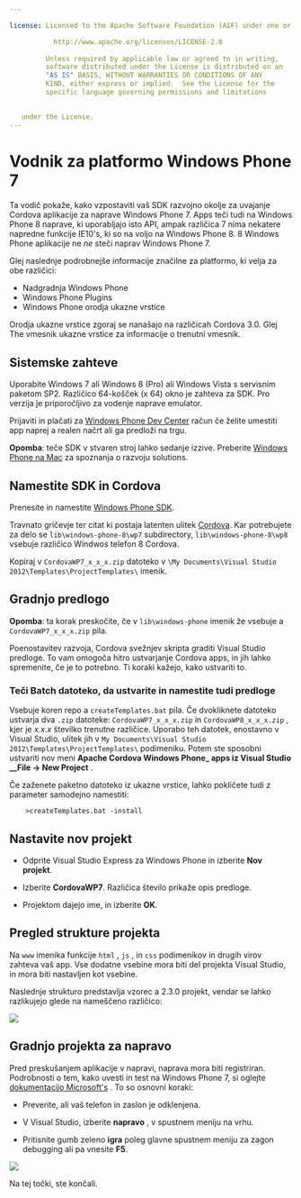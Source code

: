 ```yaml
---

license: Licensed to the Apache Software Foundation (ASF) under one or more contributor license agreements. See the NOTICE file distributed with this work for additional information regarding copyright ownership. The ASF licenses this file to you under the Apache License, Version 2.0 (the "License"); you may not use this file except in compliance with the License. You may obtain a copy of the License at

           http://www.apache.org/licenses/LICENSE-2.0
    
         Unless required by applicable law or agreed to in writing,
         software distributed under the License is distributed on an
         "AS IS" BASIS, WITHOUT WARRANTIES OR CONDITIONS OF ANY
         KIND, either express or implied.  See the License for the
         specific language governing permissions and limitations
    

   under the License.
---
```


# Vodnik za platformo Windows Phone 7

Ta vodič pokaže, kako vzpostaviti vaš SDK razvojno okolje za uvajanje Cordova aplikacije za naprave Windows Phone 7. Apps teči tudi na Windows Phone 8 naprave, ki uporabljajo isto API, ampak različica 7 nima nekatere napredne funkcije IE10's, ki so na voljo na Windows Phone 8. 8 Windows Phone aplikacije ne *ne* steči naprav Windows Phone 7.

Glej naslednje podrobnejše informacije značilne za platformo, ki velja za obe različici:

*   Nadgradnja Windows Phone
*   Windows Phone Plugins
*   Windows Phone orodja ukazne vrstice

Orodja ukazne vrstice zgoraj se nanašajo na različicah Cordova 3.0. Glej The vmesnik ukazne vrstice za informacije o trenutni vmesnik.

## Sistemske zahteve

Uporabite Windows 7 ali Windows 8 (Pro) ali Windows Vista s servisnim paketom SP2. Različico 64-košček (x 64) okno je zahteva za SDK. Pro verzija je priporočljivo za vodenje naprave emulator.

Prijaviti in plačati za [Windows Phone Dev Center][1] račun če želite umestiti app naprej a realen načrt ali ga predloži na trgu.

 [1]: http://dev.windowsphone.com/en-us/publish

**Opomba**: teče SDK v stvaren stroj lahko sedanje izzive. Preberite [Windows Phone na Mac][2] za spoznanja o razvoju solutions.

 [2]: http://aka.ms/BuildaWP8apponaMac

## Namestite SDK in Cordova

Prenesite in namestite [Windows Phone SDK][3].

 [3]: http://www.microsoft.com/download/en/details.aspx?displaylang=en&id=27570/

Travnato gričevje ter citat ki postaja latenten ulitek [Cordova][4]. Kar potrebujete za delo se `lib\windows-phone-8\wp7` subdirectory, `lib\windows-phone-8\wp8` vsebuje različico Windwos telefon 8 Cordova.

 [4]: http://phonegap.com/download

Kopiraj v `CordovaWP7_x_x_x.zip` datoteko v `\My Documents\Visual
Studio 2012\Templates\ProjectTemplates\` imenik.

## Gradnjo predlogo

**Opomba**: ta korak preskočite, če v `lib\windows-phone` imenik že vsebuje a `CordovaWP7_x_x_x.zip` pila.

Poenostavitev razvoja, Cordova svežnjev skripta graditi Visual Studio predloge. To vam omogoča hitro ustvarjanje Cordova apps, in jih lahko spremenite, če je to potrebno. Ti koraki kažejo, kako ustvariti to.

### Teči Batch datoteko, da ustvarite in namestite tudi predloge

Vsebuje koren repo a `createTemplates.bat` pila. Če dvokliknete datoteko ustvarja dva `.zip` datoteke: `CordovaWP7_x_x_x.zip` in `CordovaWP8_x_x_x.zip` , kjer je *x.x.x* številko trenutne različice. Uporabo teh datotek, enostavno v Visual Studio, ulitek jih v `My Documents\Visual Studio
2012\Templates\ProjectTemplates\` podimeniku. Potem ste sposobni ustvariti nov meni **Apache Cordova Windows Phone_ apps iz Visual Studio __File → New Project** .

Če zaženete paketno datoteko iz ukazne vrstice, lahko pokličete tudi z parameter samodejno namestiti:

        >createTemplates.bat -install
    

## Nastavite nov projekt

*   Odprite Visual Studio Express za Windows Phone in izberite **Nov projekt**.

*   Izberite **CordovaWP7**. Različica število prikaže opis predloge.

*   Projektom dajejo ime, in izberite **OK**.

## Pregled strukture projekta

Na `www` imenika funkcije `html` , `js` , in `css` podimenikov in drugih virov zahteva vaš app. Vse dodatne vsebine mora biti del projekta Visual Studio, in mora biti nastavljen kot vsebine.

Naslednje strukturo predstavlja vzorec a 2.3.0 projekt, vendar se lahko razlikujejo glede na nameščeno različico:

![][5]

 [5]: img/guide/platforms/wp8/projectStructure.png

## Gradnjo projekta za napravo

Pred preskušanjem aplikacije v napravi, naprava mora biti registriran. Podrobnosti o tem, kako uvesti in test na Windows Phone 7, si oglejte [dokumentacijo Microsoft's][6] . To so osnovni koraki:

 [6]: http://msdn.microsoft.com/en-us/library/windowsphone/develop/ff402565(v=vs.105).aspx

*   Preverite, ali vaš telefon in zaslon je odklenjena.

*   V Visual Studio, izberite **napravo** , v spustnem meniju na vrhu.

*   Pritisnite gumb zeleno **igra** poleg glavne spustnem meniju za zagon debugging ali pa vnesite **F5**.

![][7]

 [7]: img/guide/platforms/wp7/wpd.png

Na tej točki, ste končali.